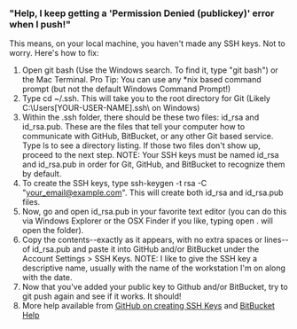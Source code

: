 ### "Help, I keep getting a 'Permission Denied (publickey)' error when I push!"
This means, on your local machine, you haven't made any SSH keys. Not to worry. Here's how to fix:

1. Open git bash (Use the Windows search. To find it, type "git bash") or the Mac Terminal. Pro Tip: You can use any *nix based command prompt (but not the default Windows Command Prompt!)
2. Type cd ~/.ssh. This will take you to the root directory for Git (Likely C:\Users\[YOUR-USER-NAME]\.ssh\ on Windows)
3. Within the .ssh folder, there should be these two files: id_rsa and id_rsa.pub. These are the files that tell your computer how to communicate with GitHub, BitBucket, or any other Git based service. Type ls to see a directory listing. If those two files don't show up, proceed to the next step. NOTE: Your SSH keys must be named id_rsa and id_rsa.pub in order for Git, GitHub, and BitBucket to recognize them by default.
4. To create the SSH keys, type ssh-keygen -t rsa -C "your_email@example.com". This will create both id_rsa and id_rsa.pub files.
5. Now, go and open id_rsa.pub in your favorite text editor (you can do this via Windows Explorer or the OSX Finder if you like, typing open . will open the folder).
6. Copy the contents--exactly as it appears, with no extra spaces or lines--of id_rsa.pub and paste it into GitHub and/or BitBucket under the Account Settings > SSH Keys. NOTE: I like to give the SSH key a descriptive name, usually with the name of the workstation I'm on along with the date.
7. Now that you've added your public key to Github and/or BitBucket, try to git push again and see if it works. It should!
8. More help available from [GitHub on creating SSH Keys](https://help.github.com/en/articles/connecting-to-github-with-ssh) and [BitBucket Help](https://confluence.atlassian.com/bitbucket/set-up-ssh-for-git-728138079.html)
